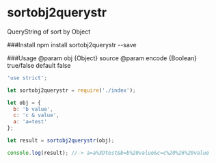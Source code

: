 # sortobj2querystr
QueryString of sort by Object

###Install
    npm install sortobj2querystr --save

###Usage
    @param obj {Object} source
    @param encode {Boolean} true/false default false

```javascript
'use strict';

let sortobj2querystr = require('./index');

let obj = {
  b: 'b value',
  c: 'c & value',
  a: 'a=test'
};

let result = sortobj2querystr(obj);

console.log(result); //-> a=a%3Dtest&b=b%20value&c=c%20%26%20value

```